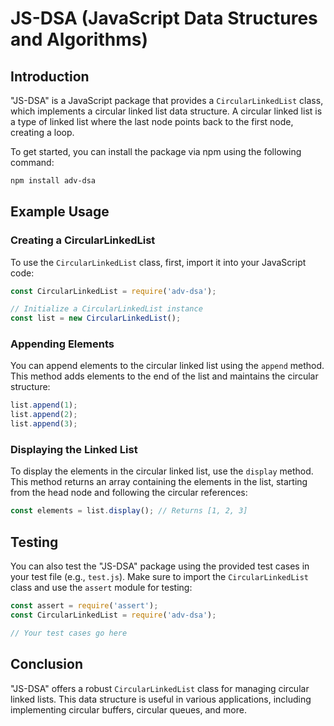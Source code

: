 # JS-DSA (JavaScript Data Structures and Algorithms)

## Introduction
"JS-DSA" is a JavaScript package that provides a `CircularLinkedList` class, which implements a circular linked list data structure. A circular linked list is a type of linked list where the last node points back to the first node, creating a loop.

To get started, you can install the package via npm using the following command:

```bash
npm install adv-dsa
```

## Example Usage

### Creating a CircularLinkedList
To use the `CircularLinkedList` class, first, import it into your JavaScript code:

```javascript
const CircularLinkedList = require('adv-dsa');

// Initialize a CircularLinkedList instance
const list = new CircularLinkedList();
```

### Appending Elements
You can append elements to the circular linked list using the `append` method. This method adds elements to the end of the list and maintains the circular structure:

```javascript
list.append(1);
list.append(2);
list.append(3);
```

### Displaying the Linked List
To display the elements in the circular linked list, use the `display` method. This method returns an array containing the elements in the list, starting from the head node and following the circular references:

```javascript
const elements = list.display(); // Returns [1, 2, 3]
```

## Testing

You can also test the "JS-DSA" package using the provided test cases in your test file (e.g., `test.js`). Make sure to import the `CircularLinkedList` class and use the `assert` module for testing:

```javascript
const assert = require('assert');
const CircularLinkedList = require('adv-dsa');

// Your test cases go here
```

## Conclusion
"JS-DSA" offers a robust `CircularLinkedList` class for managing circular linked lists. This data structure is useful in various applications, including implementing circular buffers, circular queues, and more.
